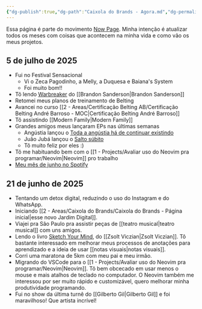 ```yaml
---
{"dg-publish":true,"dg-path":"Caixola do Brands - Agora.md","dg-permalink":"now","permalink":"/now/","title":"Agora","pinned":true,"created":"2025-06-21T19:34:28.521-03:00","updated":"2025-07-05T19:28:35.016-03:00"}
---
```


Essa página é parte do movimento [Now Page](https://nownownow.com/about). Minha intenção é atualizar todos os meses com coisas que acontecem na minha vida e como vão os meus projetos.

## 5 de julho de 2025

- Fui no Festival Sensacional
    - Vi o Zeca Pagodinho, a Melly, a Duquesa e Baiana's System
    - Foi muito bom!!
- Tô lendo [Warbreaker](https://www.brandonsanderson.com/blogs/blog/warbreaker-rights-and-downloads) do [[Brandon Sanderson\|Brandon Sanderson]]
- Retomei meus planos de treinamento de Belting
- Avancei no curso [[2 - Areas/Certificação Belting AB/Certificação Belting André Barroso - MOC\|Certificação Belting André Barroso]]
- Tô assistindo [[Modern Family\|Modern Family]]
- Grandes amigos meus lançaram EPs nas últimas semanas
    - Angústia lançou o [Toda a angústia há de continuar existindo](https://open.spotify.com/album/41MrxicPqPTjQfNAgYUPe4?si=hBqvK9h1RpuSXbUueH9Ndg)
    - Juão Jubá lançou o [Salto súbito](https://open.spotify.com/album/1ckFaQVy5vfvkEuoscAI9Y?si=b-tIr3zhS9-uVreMl72uxQ)
    - Tô muito feliz por eles :)
- Tô me habituando bem com o [[1 - Projects/Avaliar uso do Neovim pra programar/Neovim\|Neovim]] pro trabalho
- [Meu mês de junho no Spotify](https://open.spotify.com/listeningstats/share/72njfwGhV39v44U8FEVOJ9?si=spfNlAdZTiuxb2Ux_maYLw&lang=pt&uri=spotify%3Alisteningstats)
## 21 de junho de 2025

- Tentando um detox digital, reduzindo o uso do Instagram e do WhatsApp.
- Iniciando [[2 - Areas/Caixola do Brands/Caixola do Brands - Página inicial\|esse novo Jardim Digital]].
- Viajei pra São Paulo pra assistir peças de [[teatro musical\|teatro musical]] com uns amigos.
- Lendo o livro [Sketch Your Mind](https://sketch-your-mind.com/), do [[Zsolt Viczian\|Zsolt Viczian]]. Tô bastante interessado em melhorar meus processos de anotações para aprendizado e a ideia de usar [[notas visuais\|notas visuais]].
- Corri uma maratona de 5km com meu pai e meu irmão.
- Migrando do VSCode para o [[1 - Projects/Avaliar uso do Neovim pra programar/Neovim\|Neovim]]. Tô bem obcecado em usar menos o mouse e mais atalhos de teclado no computador. O Neovim também me interessou por ser muito rápido e customizável, quero melhorar minha produtividade programando.
- Fui no show da última turnê do [[Gilberto Gil\|Gilberto Gil]] e foi maravilhoso! Que artista incrível!